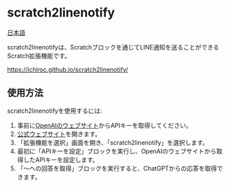# scratch2linenotify

[日本語](README.ja.md)

scratch2linenotifyは、Scratchブロックを通じてLINE通知を送ることができるScratch拡張機能です。

https://ichiroc.github.io/scratch2linenotify/

## 使用方法

scratch2linenotifyを使用するには:

1. 事前に[OpenAIのウェブサイト](https://openai.com/)からAPIキーを取得してください。
2. [公式ウェブサイト](https://ichiroc.github.io/scratch2linenotify/)を開きます。
3. 「拡張機能を選択」画面を開き、「scratch2linenotify」を選択します。
4. 最初に「APIキーを設定」ブロックを実行し、OpenAIのウェブサイトから取得したAPIキーを設定します。
5. 「〜への回答を取得」ブロックを実行すると、ChatGPTからの応答を取得できます。




